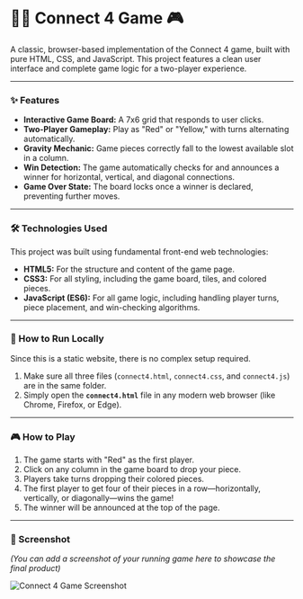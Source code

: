 # 🔵🔴 Connect 4 Game 🎮

A classic, browser-based implementation of the Connect 4 game, built with pure HTML, CSS, and JavaScript. This project features a clean user interface and complete game logic for a two-player experience.

---

### ✨ Features

-   **Interactive Game Board:** A 7x6 grid that responds to user clicks.
-   **Two-Player Gameplay:** Play as "Red" or "Yellow," with turns alternating automatically.
-   **Gravity Mechanic:** Game pieces correctly fall to the lowest available slot in a column.
-   **Win Detection:** The game automatically checks for and announces a winner for horizontal, vertical, and diagonal connections.
-   **Game Over State:** The board locks once a winner is declared, preventing further moves.

---

### 🛠️ Technologies Used

This project was built using fundamental front-end web technologies:

-   **HTML5:** For the structure and content of the game page.
-   **CSS3:** For all styling, including the game board, tiles, and colored pieces.
-   **JavaScript (ES6):** For all game logic, including handling player turns, piece placement, and win-checking algorithms.

---

### 🚀 How to Run Locally

Since this is a static website, there is no complex setup required.

1.  Make sure all three files (`connect4.html`, `connect4.css`, and `connect4.js`) are in the same folder.
2.  Simply open the **`connect4.html`** file in any modern web browser (like Chrome, Firefox, or Edge).

---

### 🎮 How to Play

1.  The game starts with "Red" as the first player.
2.  Click on any column in the game board to drop your piece.
3.  Players take turns dropping their colored pieces.
4.  The first player to get four of their pieces in a row—horizontally, vertically, or diagonally—wins the game!
5.  The winner will be announced at the top of the page.

---

### 📸 Screenshot

*(You can add a screenshot of your running game here to showcase the final product)*

![Connect 4 Game Screenshot](https://i.imgur.com/your-screenshot-url.png)
